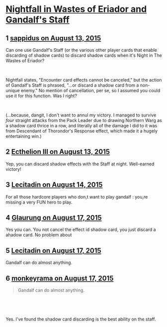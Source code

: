 # [Nightfall in Wastes of Eriador and Gandalf&#039;s Staff](https://community.fantasyflightgames.com/topic/184983-nightfall-in-wastes-of-eriador-and-gandalfs-staff/)

## 1 [sappidus on August 13, 2015](https://community.fantasyflightgames.com/topic/184983-nightfall-in-wastes-of-eriador-and-gandalfs-staff/?do=findComment&comment=1733842)

Can one use Gandalf's Staff (or the various other player cards that enable discarding of shadow cards) to discard shadow cards when it's Night in The Wastes of Eriador?

 

Nightfall states, "Encounter card effects cannot be canceled," but the action of Gandalf's Staff is phrased, "...or discard a shadow card from a non-unique enemy." No mention of cancellation, per se, so I assumed you could use it for this function. Was I right?

 

(...because, dangit, I don't want to annul my victory. I managed to survive *four* straight attacks from the Pack Leader due to drawing Northern Warg as a shadow card thrice in a row, and literally all of the damage I did to it was from Descendant of Thorondor's Response effect, which made it a hugely entertaining win.)

## 2 [Ecthelion III on August 13, 2015](https://community.fantasyflightgames.com/topic/184983-nightfall-in-wastes-of-eriador-and-gandalfs-staff/?do=findComment&comment=1733852)

Yep, you can discard shadow effects with the Staff at night. Well-earned victory!

## 3 [Lecitadin on August 14, 2015](https://community.fantasyflightgames.com/topic/184983-nightfall-in-wastes-of-eriador-and-gandalfs-staff/?do=findComment&comment=1735820)

For all those hardcore players who don,t want to play gandalf : you,re missing a very FUN hero to play.

## 4 [Glaurung on August 17, 2015](https://community.fantasyflightgames.com/topic/184983-nightfall-in-wastes-of-eriador-and-gandalfs-staff/?do=findComment&comment=1739044)

Yes you can. You not cancel the effect id shadow card, you just discard a ahadow card. No problem about

## 5 [Lecitadin on August 17, 2015](https://community.fantasyflightgames.com/topic/184983-nightfall-in-wastes-of-eriador-and-gandalfs-staff/?do=findComment&comment=1739872)

Gandalf can do almost anything.

## 6 [monkeyrama on August 17, 2015](https://community.fantasyflightgames.com/topic/184983-nightfall-in-wastes-of-eriador-and-gandalfs-staff/?do=findComment&comment=1739957)

> Gandalf can do almost anything.

 

 

Yes. I've found the shadow card discarding is the best ability on the staff.

